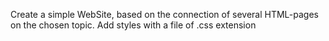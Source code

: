 Create a simple WebSite, based on the connection of several HTML-pages on the chosen topic. 
Add styles with a file of .css extension 
